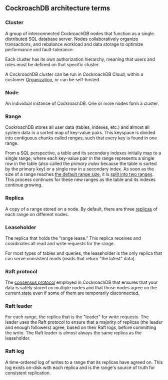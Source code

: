 ## CockroachDB architecture terms

### Cluster
A group of interconnected CockroachDB nodes that function as a single distributed SQL database server. Nodes collaboratively organize transactions, and rebalance workload and data storage to optimize performance and fault-tolerance.

Each cluster has its own authorization hierarchy, meaning that users and roles must be defined on that specific cluster.

A CockroachDB cluster can be run in CockroachDB Cloud, within a customer [Organization](glossary.html#organization), or can be self-hosted.

### Node
An individual instance of CockroachDB. One or more nodes form a cluster.

### Range 
<a name="architecture-range"></a>
CockroachDB stores all user data (tables, indexes, etc.) and almost all system data in a sorted map of key-value pairs. This keyspace is divided into contiguous chunks called _ranges_, such that every key is found in one range.

From a SQL perspective, a table and its secondary indexes initially map to a single range, where each key-value pair in the range represents a single row in the table (also called the _primary index_ because the table is sorted by the primary key) or a single row in a secondary index. As soon as the size of a range reaches [the default range size](../configure-replication-zones.html#range-max-bytes), it is [split into two ranges](distribution-layer.html#range-splits). This process continues for these new ranges as the table and its indexes continue growing.

### Replica
<a name="architecture-replica"></a>
A copy of a range stored on a node. By default, there are three [replicas](../configure-replication-zones.html#num_replicas) of each range on different nodes.

### Leaseholder
<a name="architecture-leaseholder"></a>
The replica that holds the "range lease." This replica receives and coordinates all read and write requests for the range.

For most types of tables and queries, the leaseholder is the only replica that can serve consistent reads (reads that return "the latest" data).

### Raft protocol
<a name="architecture-raft"></a>
The [consensus protocol](replication-layer.html#raft) employed in CockroachDB that ensures that your data is safely stored on multiple nodes and that those nodes agree on the current state even if some of them are temporarily disconnected.

### Raft leader
For each range, the replica that is the "leader" for write requests. The leader uses the Raft protocol to ensure that a majority of replicas (the leader and enough followers) agree, based on their Raft logs, before committing the write. The Raft leader is almost always the same replica as the leaseholder.

### Raft log
A time-ordered log of writes to a range that its replicas have agreed on. This log exists on-disk with each replica and is the range's source of truth for consistent replication.
